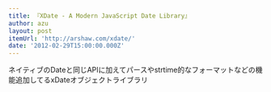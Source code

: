 ```yaml
---
title: 『XDate - A Modern JavaScript Date Library』
author: azu
layout: post
itemUrl: 'http://arshaw.com/xdate/'
date: '2012-02-29T15:00:00.000Z'
---
```

ネイティブのDateと同じAPIに加えてパースやstrtime的なフォーマットなどの機能追加してるxDateオブジェクトライブラリ

